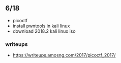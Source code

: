## 6/18
- picoctf
- install pwntools in kali linux
- download 2018.2 kali linux iso

### writeups
- https://writeups.amosng.com/2017/picoctf_2017/

